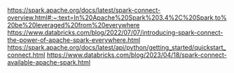 https://spark.apache.org/docs/latest/spark-connect-overview.html#:~:text=In%20Apache%20Spark%203.4%2C%20Spark,to%20be%20leveraged%20from%20everywhere
https://www.databricks.com/blog/2022/07/07/introducing-spark-connect-the-power-of-apache-spark-everywhere.html
https://spark.apache.org/docs/latest/api/python/getting_started/quickstart_connect.html
https://www.databricks.com/blog/2023/04/18/spark-connect-available-apache-spark.html